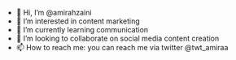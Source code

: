 - 👋 Hi, I’m @amirahzaini
- 👀 I’m interested in content marketing
- 🌱 I’m currently learning communication
- 💞️ I’m looking to collaborate on social media content creation
- 📫 How to reach me: you can reach me via twitter @twt_amiraa

<!---
amirahzaini/amirahzaini is a ✨ special ✨ repository because its `README.md` (this file) appears on your GitHub profile.
You can click the Preview link to take a look at your changes.
--->
